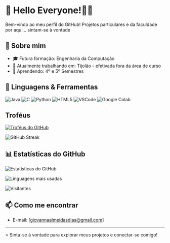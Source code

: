 # 👋 Hello Everyone!👩‍💻

Bem-vindo ao meu perfil do GitHub! Projetos particulares e da faculdade por aqui... sintam-se à vontade

## 🚀 Sobre mim

- 🎓 Futura formação: Engenharia da Computação
- 💼 Atualmente trabalhando em: Tijolão - efetivada fora da área de curso
- 🌱 Aprendendo: 4º e 5º Semestres

## 🔧 Linguagens & Ferramentas

![Java](https://img.shields.io/badge/-Java-%23ED8B00?style=flat-square&logo=java&logoColor=white)
![C](https://img.shields.io/badge/-C-%2300599C?style=flat-square&logo=c&logoColor=white)
![Python](https://img.shields.io/badge/-Python-%233776AB?style=flat-square&logo=python&logoColor=white)
![HTML5](https://img.shields.io/badge/-HTML5-%23E34F26?style=flat-square&logo=html5&logoColor=white)
![VSCode](https://img.shields.io/badge/-VSCode-%23007ACC?style=flat-square&logo=visual-studio-code&logoColor=white)
![Google Colab](https://img.shields.io/badge/-Google%20Colab-%23F9AB00?style=flat-square&logo=google-colab&logoColor=white)

## Troféus

[![Troféus do GitHub](https://github-profile-trophy.vercel.app/?username=gi-a-dias&theme=algolia)](https://github.com/ryo-ma/github-profile-trophy)

![GitHub Streak](https://streak-stats.demolab.com/?user=gi-a-dias&theme=radical)

## 📊 Estatísticas do GitHub

![Estatísticas do GitHub](https://github-readme-stats.vercel.app/api?username=gi-a-dias&show_icons=true&theme=radical)

![Linguagens mais usadas](https://github-readme-stats.vercel.app/api/top-langs/?username=gi-a-dias&layout=compact&theme=radical)


![Visitantes](https://komarev.com/ghpvc/?username=gi-a-dias)

## 📫 Como me encontrar

- E-mail: [giovannaalmeidasdias@gmail.com]

---

⭐️ Sinta-se à vontade para explorar meus projetos e conectar-se comigo!
